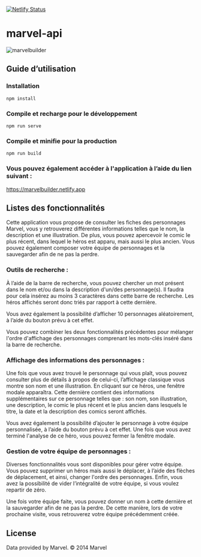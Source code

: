 [![Netlify Status](https://api.netlify.com/api/v1/badges/c8e43be0-64e9-449e-b3f5-90e2bce5245e/deploy-status)](https://app.netlify.com/sites/marvelbuilder/deploys)

# marvel-api

![marvelbuilder](https://user-images.githubusercontent.com/44983598/113455428-df304b00-940a-11eb-9f71-f1cf5fc4e5ef.png)

## Guide d’utilisation
### Installation
```
npm install
```

### Compile et recharge pour le développement
```
npm run serve
```

### Compile et minifie pour la production
```
npm run build
```

### Vous pouvez également accéder à l'application à l’aide du lien suivant :
https://marvelbuilder.netlify.app

## Listes des fonctionnalités

Cette application vous propose de consulter les fiches des personnages Marvel, vous y retrouverez différentes informations telles que le nom, la description et une illustration. De plus, vous pouvez apercevoir le comic le plus récent, dans lequel le héros est apparu, mais aussi le plus ancien. Vous pouvez également composer votre équipe de personnages et la sauvegarder afin de ne pas la perdre.

### Outils de recherche :

À l’aide de la barre de recherche, vous pouvez chercher un mot présent dans le nom et/ou dans la description d'un/des personnage(s). Il faudra pour cela insérez au moins 3 caractères dans cette barre de recherche. Les héros affichés seront donc triés par rapport à cette dernière.

Vous avez également la possibilité d’afficher 10 personnages aléatoirement, à l’aide du bouton prévu à cet effet.

Vous pouvez combiner les deux fonctionnalités précédentes pour mélanger l'ordre d'affichage des personnages comprenant les mots-clés inséré dans la barre de recherche.

### Affichage des informations des personnages :

Une fois que vous avez trouvé le personnage qui vous plaît, vous pouvez consulter plus de détails à propos de celui-ci, l’affichage classique vous montre son nom et une illustration. En cliquant sur ce héros, une fenêtre modale apparaîtra. Cette dernière contient des informations supplémentaires sur ce personnage telles que : son nom, son illustration, une description, le comic le plus récent et le plus ancien dans lesquels le titre, la date et la description des comics seront affichés.

Vous avez également la possibilité d’ajouter le personnage à votre équipe personnalisée, à l’aide du bouton prévu à cet effet. Une fois que vous avez terminé l'analyse de ce héro, vous pouvez fermer la fenêtre modale.

### Gestion de votre équipe de personnages :

Diverses fonctionnalités vous sont disponibles pour gérer votre équipe. Vous pouvez supprimer un héros mais aussi le déplacer, à l’aide des flèches de déplacement, et ainsi, changer l'ordre des personnages. Enfin, vous avez la possibilité de vider l’intégralité de votre équipe, si vous voulez repartir de zéro.

Une fois votre équipe faite, vous pouvez donner un nom à cette dernière et la sauvegarder afin de ne pas la perdre. De cette manière, lors de votre prochaine visite, vous retrouverez votre équipe précédemment créée.

## License

Data provided by Marvel. © 2014 Marvel